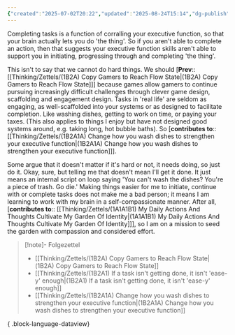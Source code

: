 ```yaml
---
{"created":"2025-07-02T20:22","updated":"2025-08-24T15:14","dg-publish":true,"noteIcon":2,"dg-path":"Zettels/(1B2A1) If a task isn't getting done, it isn't 'ease-y' enough.md","permalink":"/zettels/1-b2-a1-if-a-task-isn-t-getting-done-it-isn-t-ease-y-enough/","dgPassFrontmatter":true}
---
```


Completing tasks is a function of corralling your executive function, so that your brain actually lets you do 'the thing'. So if you aren't able to complete an action, then that suggests your executive function skills aren't able to support you in initiating, progressing through and completing 'the thing'. 

This isn't to say that we cannot do hard things. We should [**Prev**:: [[Thinking/Zettels/(1B2A) Copy Gamers to Reach Flow State\|(1B2A) Copy Gamers to Reach Flow State]]] because games allow gamers to continue pursuing increasingly difficult challenges through clever game design,  scaffolding and engagement design. Tasks in 'real life' are seldom as engaging, as well-scaffolded into your systems or as designed to facilitate completion. Like washing dishes, getting to work on time, or paying your taxes. (This also applies to things I enjoy but have not designed good systems around, e.g. taking long, hot bubble baths). So [**contributes to**:: [[Thinking/Zettels/(1B2A1A) Change how you wash dishes to strengthen your executive function\|(1B2A1A) Change how you wash dishes to strengthen your executive function]]].

Some argue that it doesn't matter if it's hard or not, it needs doing, so just do it. Okay, sure, but telling me that doesn't mean I'll get it done. It just means an internal script on loop saying 'You can't wash the dishes? You're a piece of trash. Go die.' Making things easier for me to initiate, continue with or complete tasks does not make me a bad person; it means I am learning to work with my brain in a self-compassionate manner. After all, [**contributes to**:: [[Thinking/Zettels/(1A1A1B1) My Daily Actions And Thoughts Cultivate My Garden Of Identity\|(1A1A1B1) My Daily Actions And Thoughts Cultivate My Garden Of Identity]]], so I am on a mission to seed the garden with compassion and considered effort. 

> [!note]- Folgezettel
>  - [[Thinking/Zettels/(1B2A) Copy Gamers to Reach Flow State\|(1B2A) Copy Gamers to Reach Flow State]]
> - [[Thinking/Zettels/(1B2A1) If a task isn't getting done, it isn't 'ease-y' enough\|(1B2A1) If a task isn't getting done, it isn't 'ease-y' enough]]
> - [[Thinking/Zettels/(1B2A1A) Change how you wash dishes to strengthen your executive function\|(1B2A1A) Change how you wash dishes to strengthen your executive function]]
> 
{ .block-language-dataview}